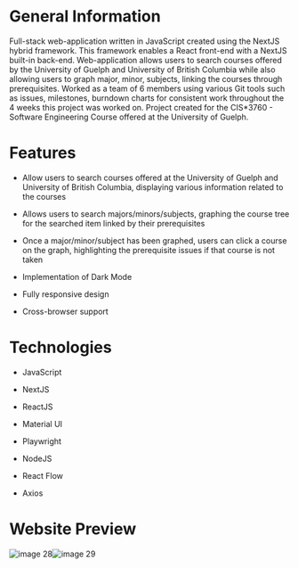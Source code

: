 # General Information

Full-stack web-application written in JavaScript created using the NextJS hybrid framework. This framework enables a React front-end with a NextJS built-in back-end. Web-application allows users to search courses offered by the University of Guelph and University of British Columbia while also allowing users to graph major, minor, subjects, linking the courses through prerequisites. Worked as a team of 6 members using various Git tools such as issues, milestones, burndown charts for consistent work throughout the 4 weeks this project was worked on. Project created for the CIS*3760 - Software Engineering Course offered at the University of Guelph.

# Features 

- Allow users to search courses offered at the University of Guelph and University of British Columbia, displaying various information related to the courses

- Allows users to search majors/minors/subjects, graphing the course tree for the searched item linked by their prerequisites

- Once a major/minor/subject has been graphed, users can click a course on the graph, highlighting the prerequisite issues if that course is not taken

- Implementation of Dark Mode

- Fully responsive design

- Cross-browser support


# Technologies

- JavaScript

- NextJS

- ReactJS

- Material UI

- Playwright

- NodeJS

- React Flow

- Axios

# Website Preview
<!-- ![Desktop - 26](https://user-images.githubusercontent.com/82501158/164344774-4afe28c0-290c-4873-a335-151ecfb2bcd8.png)
![image 28 (1)](https://user-images.githubusercontent.com/82501158/164345203-ec27e01f-6c27-4e08-a821-6df3557e9974.png)![image 29](https://user-images.githubusercontent.com/82501158/164345284-bb2cd6c0-249d-4732-a133-c0659612e4b8.png)


![image 28 (5)](https://user-images.githubusercontent.com/82501158/164345548-6c602532-fb61-4397-925b-f5fdbf5c4272.png)![image 28 (5)](https://user-images.githubusercontent.com/82501158/164345551-87710d08-21fa-4332-bba8-0be50385b4a6.png) -->






![image 28](https://user-images.githubusercontent.com/82501158/164346210-432eb17b-6b59-4102-a7ec-b154f196bde9.png)![image 29](https://user-images.githubusercontent.com/82501158/164346224-5868e0de-d434-4ba2-8de9-c763588a6da1.png)





